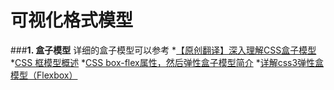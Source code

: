 # 可视化格式模型

###**1. 盒子模型**
详细的盒子模型可以参考
*[【原创翻译】深入理解CSS盒子模型](http://www.cnblogs.com/hh54188/archive/2010/12/28/1919078.html)
*[CSS 框模型概述](http://www.w3school.com.cn/css/css_boxmodel.asp)
*[CSS box-flex属性，然后弹性盒子模型简介](http://www.zhangxinxu.com/wordpress/2010/12/css-box-flex%E5%B1%9E%E6%80%A7%EF%BC%8C%E7%84%B6%E5%90%8E%E5%BC%B9%E6%80%A7%E7%9B%92%E5%AD%90%E6%A8%A1%E5%9E%8B%E7%AE%80%E4%BB%8B/)
*[详解css3弹性盒模型（Flexbox）](http://segmentfault.com/a/1190000000707526)
